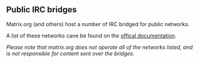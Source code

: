 ## Public IRC bridges

Matrix.org (and others) host a number of IRC bridged for public networks.

A list of these networks cane be found on the [offical documentation](https://matrix-org.github.io/matrix-appservice-irc/latest/bridged_networks.html).

*Please note that matrix.org does not operate all of the networks listed, and is not responsible for content sent over the bridges*.